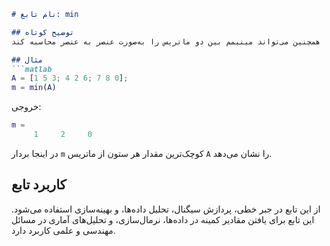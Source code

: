 ```markdown
# نام تابع: min

## توضیح کوتاه
این تابع برای یافتن کوچک‌ترین مقدار (مینیمم) عناصر یک ماتریس یا بردار در امتداد یک بُعد مشخص (مانند ردیف‌ها یا ستون‌ها) استفاده می‌شود. همچنین می‌تواند مینیمم بین دو ماتریس را به‌صورت عنصر به عنصر محاسبه کند.

## مثال
```matlab
A = [1 5 3; 4 2 6; 7 8 0];
m = min(A)
```

خروجی:
```matlab
m =
     1     2     0
```

در اینجا بردار `m` کوچک‌ترین مقدار هر ستون از ماتریس `A` را نشان می‌دهد.

## کاربرد تابع
از این تابع در جبر خطی، پردازش سیگنال، تحلیل داده‌ها، و بهینه‌سازی استفاده می‌شود. این تابع برای یافتن مقادیر کمینه در داده‌ها، نرمال‌سازی، و تحلیل‌های آماری در مسائل مهندسی و علمی کاربرد دارد.
```